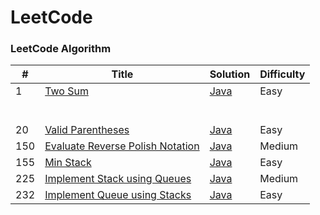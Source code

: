 LeetCode
========



### LeetCode Algorithm


| #    | Title                                                        | Solution                                                    | Difficulty |
| ---- | ------------------------------------------------------------ | ----------------------------------------------------------- | ---------- |
| 1    | [Two Sum](https://leetcode.com/problems/two-sum/)            | [Java](./algorithms/java/1.TwoSum)                          | Easy       |
|      |                                                              |                                                             |            |
|      |                                                              |                                                             |            |
|      |                                                              |                                                             |            |
|      |                                                              |                                                             |            |
|      |                                                              |                                                             |            |
|      |                                                              |                                                             |            |
| 20   | [Valid Parentheses](https://leetcode.com/problems/valid-parentheses/) | [Java](./algorithms/java/20.validParentheses)               | Easy       |
| 150  | [Evaluate Reverse Polish Notation](https://leetcode.com/problems/evaluate-reverse-polish-notation/) | [Java](./algorithms/java/150.evaluateReversePolishNotation) | Medium     |
| 155  | [Min Stack](https://leetcode.com/problems/min-stack/)        | [Java](./algorithms/java/155.minStack)                      | Easy       |
| 225  | [Implement Stack using Queues](https://leetcode.com/problems/implement-stack-using-queues/) | [Java](./algorithms/java/225.implementStackUsingQueues)     | Medium     |
| 232  | [Implement Queue using Stacks](https://leetcode.com/problems/implement-queue-using-stacks/) | [Java](./algorithms/java/232.implementQueueUsingStacks)     | Easy       |
